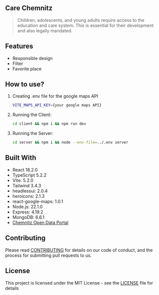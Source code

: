 ## Care Chemnitz 

> Children, adolescents, and young adults require access to the education and care system. This is essential for their development and also legally mandated.

## Features

- Responsible design
- Filter
- Favorite place

## How to use?

1. Creating .env file for the google maps API
   ```bash
   VITE_MAPS_API_KEY={your google maps API}
   ```
2. Running the Client:
   ```bash
   cd client && npm i && npm run dev
   ```
3. Running the Server:
   ```bash
   cd server && npm i && node --env-file=../.env server
   ```

## Built With

* React 18.2.0
* TypeScript 5.2.2
* Vite: 5.2.0
* Tailwind 3.4.3
* headlessui: 2.0.4
* heroicons: 2.1.3
* react-google-maps: 1.0.1
* Node.js: 22.1.0
* Express: 4.19.2
* MongoDB: 6.6.1
* [Chemnitz Open Data Portal](https://portal-chemnitz.opendata.arcgis.com/)


## Contributing

Please read [CONTRIBUTING](https://gist.github.com/y0ungchoi/be9662f632063012c84f394ab0ff423b) for details on our code of conduct, and the process for submitting pull requests to us.


## License

This project is licensed under the MIT License - see the [LICENSE](https://gist.github.com/y0ungchoi/22bbc7aa64f6c8ee33850ad88bafdfcf) file for details

